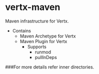 vertx-maven
===========

Maven infrastructure for Vertx.

* Contains
   * Maven Archetype for Vertx
   * Maven Plugin for Vertx
      * Supports
         * runmod
         * pullInDeps

###For more details refer inner directories.
